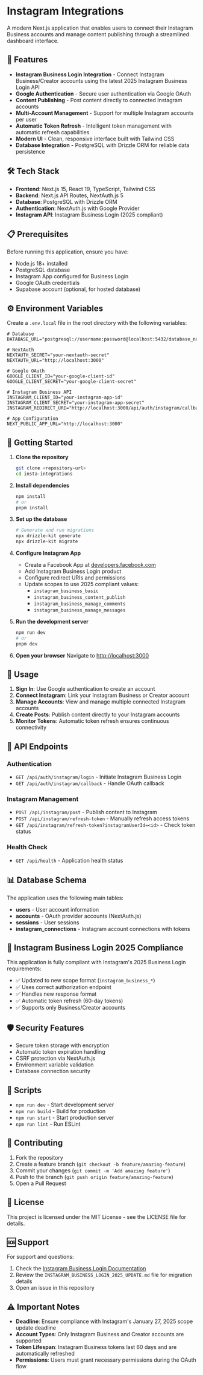 # Instagram Integrations

A modern Next.js application that enables users to connect their Instagram Business accounts and manage content publishing through a streamlined dashboard interface.

## 🚀 Features

- **Instagram Business Login Integration** - Connect Instagram Business/Creator accounts using the latest 2025 Instagram Business Login API
- **Google Authentication** - Secure user authentication via Google OAuth
- **Content Publishing** - Post content directly to connected Instagram accounts
- **Multi-Account Management** - Support for multiple Instagram accounts per user
- **Automatic Token Refresh** - Intelligent token management with automatic refresh capabilities
- **Modern UI** - Clean, responsive interface built with Tailwind CSS
- **Database Integration** - PostgreSQL with Drizzle ORM for reliable data persistence

## 🛠️ Tech Stack

- **Frontend**: Next.js 15, React 19, TypeScript, Tailwind CSS
- **Backend**: Next.js API Routes, NextAuth.js 5
- **Database**: PostgreSQL with Drizzle ORM
- **Authentication**: NextAuth.js with Google Provider
- **Instagram API**: Instagram Business Login (2025 compliant)

## 📋 Prerequisites

Before running this application, ensure you have:

- Node.js 18+ installed
- PostgreSQL database
- Instagram App configured for Business Login
- Google OAuth credentials
- Supabase account (optional, for hosted database)

## ⚙️ Environment Variables

Create a `.env.local` file in the root directory with the following variables:

```env
# Database
DATABASE_URL="postgresql://username:password@localhost:5432/database_name"

# NextAuth
NEXTAUTH_SECRET="your-nextauth-secret"
NEXTAUTH_URL="http://localhost:3000"

# Google OAuth
GOOGLE_CLIENT_ID="your-google-client-id"
GOOGLE_CLIENT_SECRET="your-google-client-secret"

# Instagram Business API
INSTAGRAM_CLIENT_ID="your-instagram-app-id"
INSTAGRAM_CLIENT_SECRET="your-instagram-app-secret"
INSTAGRAM_REDIRECT_URI="http://localhost:3000/api/auth/instagram/callback"

# App Configuration
NEXT_PUBLIC_APP_URL="http://localhost:3000"
```

## 🚀 Getting Started

1. **Clone the repository**
   ```bash
   git clone <repository-url>
   cd insta-integrations
   ```

2. **Install dependencies**
   ```bash
   npm install
   # or
   pnpm install
   ```

3. **Set up the database**
   ```bash
   # Generate and run migrations
   npx drizzle-kit generate
   npx drizzle-kit migrate
   ```

4. **Configure Instagram App**
   - Create a Facebook App at [developers.facebook.com](https://developers.facebook.com)
   - Add Instagram Business Login product
   - Configure redirect URIs and permissions
   - Update scopes to use 2025 compliant values:
     - `instagram_business_basic`
     - `instagram_business_content_publish`
     - `instagram_business_manage_comments`
     - `instagram_business_manage_messages`

5. **Run the development server**
   ```bash
   npm run dev
   # or
   pnpm dev
   ```

6. **Open your browser**
   Navigate to [http://localhost:3000](http://localhost:3000)

## 📱 Usage

1. **Sign In**: Use Google authentication to create an account
2. **Connect Instagram**: Link your Instagram Business or Creator account
3. **Manage Accounts**: View and manage multiple connected Instagram accounts
4. **Create Posts**: Publish content directly to your Instagram accounts
5. **Monitor Tokens**: Automatic token refresh ensures continuous connectivity

## 🔧 API Endpoints

### Authentication
- `GET /api/auth/instagram/login` - Initiate Instagram Business Login
- `GET /api/auth/instagram/callback` - Handle OAuth callback

### Instagram Management
- `POST /api/instagram/post` - Publish content to Instagram
- `POST /api/instagram/refresh-token` - Manually refresh access tokens
- `GET /api/instagram/refresh-token?instagramUserId=<id>` - Check token status

### Health Check
- `GET /api/health` - Application health status

## 📊 Database Schema

The application uses the following main tables:

- **users** - User account information
- **accounts** - OAuth provider accounts (NextAuth.js)
- **sessions** - User sessions
- **instagram_connections** - Instagram account connections with tokens

## 🔄 Instagram Business Login 2025 Compliance

This application is fully compliant with Instagram's 2025 Business Login requirements:

- ✅ Updated to new scope format (`instagram_business_*`)
- ✅ Uses correct authorization endpoint
- ✅ Handles new response format
- ✅ Automatic token refresh (60-day tokens)
- ✅ Supports only Business/Creator accounts

## 🛡️ Security Features

- Secure token storage with encryption
- Automatic token expiration handling
- CSRF protection via NextAuth.js
- Environment variable validation
- Database connection security

## 📝 Scripts

- `npm run dev` - Start development server
- `npm run build` - Build for production
- `npm run start` - Start production server
- `npm run lint` - Run ESLint

## 🤝 Contributing

1. Fork the repository
2. Create a feature branch (`git checkout -b feature/amazing-feature`)
3. Commit your changes (`git commit -m 'Add amazing feature'`)
4. Push to the branch (`git push origin feature/amazing-feature`)
5. Open a Pull Request

## 📄 License

This project is licensed under the MIT License - see the LICENSE file for details.

## 🆘 Support

For support and questions:

1. Check the [Instagram Business Login Documentation](https://developers.facebook.com/docs/instagram-platform/instagram-api-with-instagram-login/business-login)
2. Review the `INSTAGRAM_BUSINESS_LOGIN_2025_UPDATE.md` file for migration details
3. Open an issue in this repository

## ⚠️ Important Notes

- **Deadline**: Ensure compliance with Instagram's January 27, 2025 scope update deadline
- **Account Types**: Only Instagram Business and Creator accounts are supported
- **Token Lifespan**: Instagram Business tokens last 60 days and are automatically refreshed
- **Permissions**: Users must grant necessary permissions during the OAuth flow
